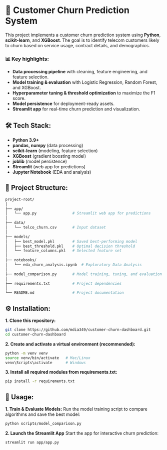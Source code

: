 # 🔮 Customer Churn Prediction System

This project implements a customer churn prediction system using **Python**, **scikit-learn**, and **XGBoost**. The goal is to identify telecom customers likely to churn based on service usage, contract details, and demographics.

### 📊 Key highlights:
- **Data processing pipeline** with cleaning, feature engineering, and feature selection.
- **Model training & evaluation** with Logistic Regression, Random Forest, and XGBoost.
- **Hyperparameter tuning & threshold optimization** to maximize the F1 score.
- **Model persistence** for deployment-ready assets.
- **Streamlit app** for real-time churn prediction and visualization.

## 🛠️ Tech Stack:
- **Python 3.9+**
- **pandas, numpy** (data processing)
- **scikit-learn** (modeling, feature selection)
- **XGBoost** (gradient boosting model)
- **joblib** (model persistence)
- **Streamlit** (web app for predictions)
- **Jupyter Notebook** (EDA and analysis)

## 📂 Project Structure:

```bash
project-root/
│
├── app/
│   └── app.py                # Streamlit web app for predictions
│
├── data/
│   └── telco_churn.csv       # Input dataset
│
├── models/
│   ├── best_model.pkl        # Saved best-performing model
│   ├── best_threshold.pkl    # Optimal decision threshold
│   └── feature_columns.pkl   # Selected feature set
│
├── notebooks/
│   └── eda_churn_analysis.ipynb  # Exploratory Data Analysis
│
├── model_comparison.py       # Model training, tuning, and evaluation   
│
├── requirements.txt          # Project dependencies
│
└── README.md                 # Project documentation
```

## ⚙️ Installation:
**1. Clone this repository:**
```bash
git clone https://github.com/mdia349/customer-churn-dashboard.git
cd customer-churn-dashboard
```

**2. Create and activate a virtual environment (recommended):**
```bash
python -m venv venv
source venv/bin/activate   # Mac/Linux
venv\Scripts\activate      # Windows
```

**3. Install all required modules from requirements.txt:**
```bash
pip install -r requirements.txt
```

## 🚀 Usage:

**1. Train & Evaluate Models:**
Run the model training script to compare algorithms and save the best model:
```bash
python scripts/model_comparison.py
```

**2. Launch the Streamlit App**
Start the app for interactive churn prediction:
```bash
streamlit run app/app.py
```
